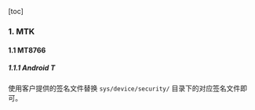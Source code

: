 [toc]

### 1. MTK

#### 1.1 MT8766

##### 1.1.1 Android T

使用客户提供的签名文件替换 `sys/device/security/` 目录下的对应签名文件即可。